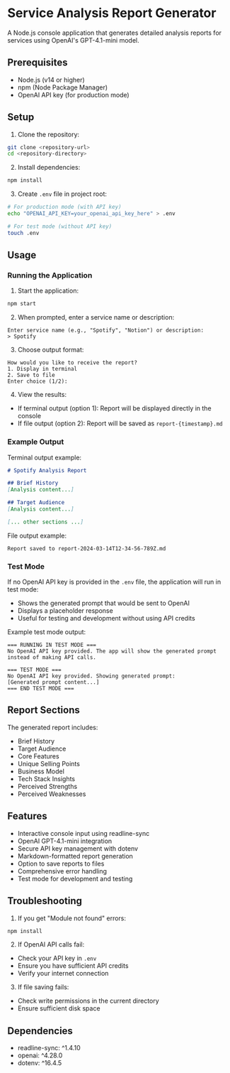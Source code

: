 # Service Analysis Report Generator

A Node.js console application that generates detailed analysis reports for services using OpenAI's GPT-4.1-mini model.

## Prerequisites
- Node.js (v14 or higher)
- npm (Node Package Manager)
- OpenAI API key (for production mode)

## Setup

1. Clone the repository:
```bash
git clone <repository-url>
cd <repository-directory>
```

2. Install dependencies:
```bash
npm install
```

3. Create `.env` file in project root:
```bash
# For production mode (with API key)
echo "OPENAI_API_KEY=your_openai_api_key_here" > .env

# For test mode (without API key)
touch .env
```

## Usage

### Running the Application

1. Start the application:
```bash
npm start
```

2. When prompted, enter a service name or description:
```
Enter service name (e.g., "Spotify", "Notion") or description:
> Spotify
```

3. Choose output format:
```
How would you like to receive the report?
1. Display in terminal
2. Save to file
Enter choice (1/2):
```

4. View the results:
- If terminal output (option 1): Report will be displayed directly in the console
- If file output (option 2): Report will be saved as `report-{timestamp}.md`

### Example Output

Terminal output example:
```markdown
# Spotify Analysis Report

## Brief History
[Analysis content...]

## Target Audience
[Analysis content...]

[... other sections ...]
```

File output example:
```
Report saved to report-2024-03-14T12-34-56-789Z.md
```

### Test Mode
If no OpenAI API key is provided in the `.env` file, the application will run in test mode:
- Shows the generated prompt that would be sent to OpenAI
- Displays a placeholder response
- Useful for testing and development without using API credits

Example test mode output:
```
=== RUNNING IN TEST MODE ===
No OpenAI API key provided. The app will show the generated prompt instead of making API calls.

=== TEST MODE ===
No OpenAI API key provided. Showing generated prompt:
[Generated prompt content...]
=== END TEST MODE ===
```

## Report Sections

The generated report includes:
- Brief History
- Target Audience
- Core Features
- Unique Selling Points
- Business Model
- Tech Stack Insights
- Perceived Strengths
- Perceived Weaknesses

## Features
- Interactive console input using readline-sync
- OpenAI GPT-4.1-mini integration
- Secure API key management with dotenv
- Markdown-formatted report generation
- Option to save reports to files
- Comprehensive error handling
- Test mode for development and testing

## Troubleshooting

1. If you get "Module not found" errors:
```bash
npm install
```

2. If OpenAI API calls fail:
- Check your API key in `.env`
- Ensure you have sufficient API credits
- Verify your internet connection

3. If file saving fails:
- Check write permissions in the current directory
- Ensure sufficient disk space

## Dependencies
- readline-sync: ^1.4.10
- openai: ^4.28.0
- dotenv: ^16.4.5 
